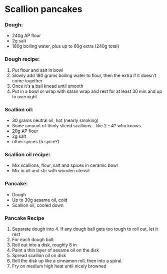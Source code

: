 # Scallion pancakes
### Dough: 
* 240g AP flour
* 2g salt
* 180g boiling water, plus up to 60g extra (240g total)

### Dough recipe: 

1. Put flour and salt in bowl 
2. Slowly add 180 grams boiling water to flour, then the extra if it doesn't come together
4. Once it's a ball knead until smooth
5. Put in a bowl or wrap with saran wrap and rest for at least 30 min and up to overnight

### Scallion oil:
* 30 grams neutral oil, hot (nearly smoking)
* Some amount of thinly sliced scallions - like 2 - 4? who knows
* 20g AP flour
* 2g salt
* other spices (5 spice?)

### Scallion oil recipe: 
* Mix scallions, flour, salt and spices in ceramic bowl 
* Mix in oil and stir with wooden utensil

### Pancake:
* Dough
* Up to 30g sesame oil, cold
* Scallion oil, cooled down

### Pancake Recipe

1. Separate dough into 4. If any dough ball gets too tough to roll out, let it rest
3. For each dough ball:
  3. Roll out into a disk, roughly 8 in
  4. Paint a thin layer of sesame oil on the disk
  7. Spread scallion oil on disk
  5. Roll the disk up like a cinnamon roll, then into a spiral. 
  10. Fry on medium high heat until nicely browned